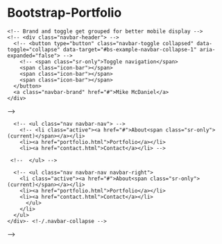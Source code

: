 # Bootstrap-Portfolio
<!-- <nav class="navbar navbar-default">
  <div class="container-fluid"> -->
    <!-- Brand and toggle get grouped for better mobile display -->
    <!-- <div class="navbar-header"> -->
      <!-- <button type="button" class="navbar-toggle collapsed" data-toggle="collapse" data-target="#bs-example-navbar-collapse-1" aria-expanded="false"> -->
        <!-- <span class="sr-only">Toggle navigation</span>
        <span class="icon-bar"></span>
        <span class="icon-bar"></span>
        <span class="icon-bar"></span>
      </button>
      <a class="navbar-brand" href="#">Mike McDaniel</a>
    </div>
 -->
    <!-- Collect the nav links, forms, and other content for toggling -->
   <!--  <div class="collapse navbar-collapse" id="bs-example-navbar-collapse-1"> -->
      <!-- <ul class="nav navbar-nav"> -->
        <!-- <li class="active"><a href="#">About<span class="sr-only">(current)</span></a></li>
        <li><a href="portfolio.html">Portfolio</a></li>
        <li><a href="contact.html">Contact</a></li> -->
        
     <!--  </ul> -->
      
      <!-- <ul class="nav navbar-nav navbar-right">
        <li class="active"><a href="#">About<span class="sr-only">(current)</span></a></li>
        <li><a href="portfolio.html">Portfolio</a></li>
        <li><a href="contact.html">Contact</a></li>
          </ul>
        </li>
      </ul>
    </div>- <!-/.navbar-collapse -->
  <!-- </div> --><!-- /.container-fluid -->
<!-- </nav> --> -->